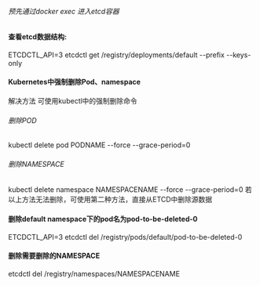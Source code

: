 ###### 预先通过docker exec 进入etcd容器
#### 查看etcd数据结构:
ETCDCTL_API=3 etcdctl get /registry/deployments/default --prefix --keys-only

#### Kubernetes中强制删除Pod、namespace
解决方法
可使用kubectl中的强制删除命令
######  删除POD
kubectl delete pod PODNAME --force --grace-period=0

######  删除NAMESPACE
kubectl delete namespace NAMESPACENAME --force --grace-period=0
若以上方法无法删除，可使用第二种方法，直接从ETCD中删除源数据
#### 删除default namespace下的pod名为pod-to-be-deleted-0
ETCDCTL_API=3 etcdctl del /registry/pods/default/pod-to-be-deleted-0

####  删除需要删除的NAMESPACE
etcdctl del /registry/namespaces/NAMESPACENAME
